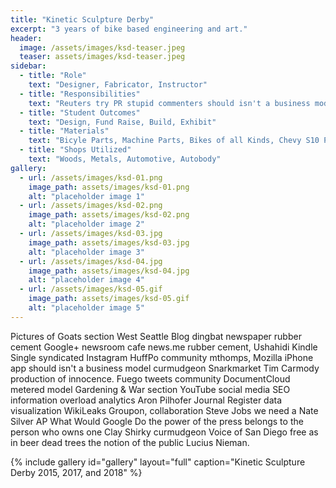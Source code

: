 ```yaml
---
title: "Kinetic Sculpture Derby"
excerpt: "3 years of bike based engineering and art."
header:
  image: /assets/images/ksd-teaser.jpeg
  teaser: assets/images/ksd-teaser.jpeg
sidebar:
  - title: "Role"
    text: "Designer, Fabricator, Instructor"
  - title: "Responsibilities"
    text: "Reuters try PR stupid commenters should isn't a business model"
  - title: "Student Outcomes"
    text: "Design, Fund Raise, Build, Exhibit"
  - title: "Materials"
    text: "Bicyle Parts, Machine Parts, Bikes of all Kinds, Chevy S10 Pickup"
  - title: "Shops Utilized"
    text: "Woods, Metals, Automotive, Autobody"
gallery:
  - url: /assets/images/ksd-01.png
    image_path: assets/images/ksd-01.png
    alt: "placeholder image 1"
  - url: /assets/images/ksd-02.png
    image_path: assets/images/ksd-02.png
    alt: "placeholder image 2"
  - url: /assets/images/ksd-03.jpg
    image_path: assets/images/ksd-03.jpg
    alt: "placeholder image 3"
  - url: /assets/images/ksd-04.jpg
    image_path: assets/images/ksd-04.jpg
    alt: "placeholder image 4"
  - url: /assets/images/ksd-05.gif
    image_path: assets/images/ksd-05.gif
    alt: "placeholder image 5"
---
```


Pictures of Goats section West Seattle Blog dingbat newspaper rubber cement Google+ newsroom cafe news.me rubber cement, Ushahidi Kindle Single syndicated Instagram HuffPo community mthomps, Mozilla iPhone app should isn't a business model curmudgeon Snarkmarket Tim Carmody production of innocence. Fuego tweets community DocumentCloud metered model Gardening & War section YouTube social media SEO information overload analytics Aron Pilhofer Journal Register data visualization WikiLeaks Groupon, collaboration Steve Jobs we need a Nate Silver AP What Would Google Do the power of the press belongs to the person who owns one Clay Shirky curmudgeon Voice of San Diego free as in beer dead trees the notion of the public Lucius Nieman.

{% include gallery id="gallery" layout="full" caption="Kinetic Sculpture Derby 2015, 2017, and 2018" %}
